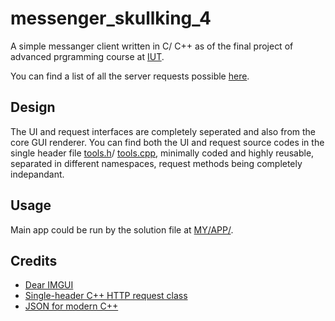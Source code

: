 # messenger_skullking_4
A simple messanger client written in C/ C++ as of the final project of advanced prgramming course at [IUT](https://english.iut.ac.ir/).

You can find a list of all the server requests possible [here](https://github.com/gravelord-nito/messenger_skullking_4/blob/main/Messenger%20All%20request%20and%20reply%20format.pdf).

## Design
The UI and request interfaces are completely seperated and also from the core GUI renderer. You can find both the UI and request source codes in the single header file [tools.h](https://github.com/gravelord-nito/messenger_skullking_4/blob/IMGUI/MY/APP/MAIN/tools.h)/ [tools.cpp](https://github.com/gravelord-nito/messenger_skullking_4/blob/IMGUI/MY/APP/MAIN/tools.cpp), minimally coded and highly reusable, separated in different namespaces, request methods being completely indepandant.

## Usage
Main app could be run by the solution file at [MY/APP/](https://github.com/gravelord-nito/messenger_skullking_4/tree/IMGUI/MY/APP).

##  Credits
* [Dear IMGUI](https://github.com/ocornut/imgui)
* [Single-header C++ HTTP request class ](https://github.com/elnormous/HTTPRequest)
* [JSON for modern C++](https://github.com/nlohmann/json)
